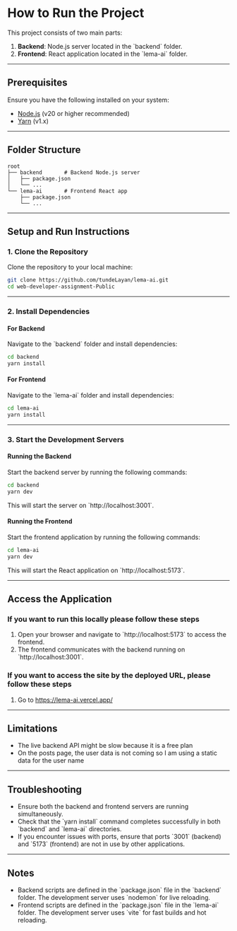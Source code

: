 # How to Run the Project

This project consists of two main parts:

1. **Backend**: Node.js server located in the \`backend\` folder.
2. **Frontend**: React application located in the \`lema-ai\` folder.

---

## Prerequisites

Ensure you have the following installed on your system:

-   [Node.js](https://nodejs.org/) (v20 or higher recommended)
-   [Yarn](https://classic.yarnpkg.com/) (v1.x)

---

## Folder Structure

```
root
├── backend       # Backend Node.js server
│   ├── package.json
│   └── ...
└── lema-ai       # Frontend React app
    ├── package.json
    └── ...
```

---

## Setup and Run Instructions

### 1. Clone the Repository

Clone the repository to your local machine:

```bash
git clone https://github.com/tundeLayan/lema-ai.git
cd web-developer-assignment-Public
```

---

### 2. Install Dependencies

#### For Backend

Navigate to the \`backend\` folder and install dependencies:

```bash
cd backend
yarn install
```

#### For Frontend

Navigate to the \`lema-ai\` folder and install dependencies:

```bash
cd lema-ai
yarn install
```

---

### 3. Start the Development Servers

#### Running the Backend

Start the backend server by running the following commands:

```bash
cd backend
yarn dev
```

This will start the server on \`http://localhost:3001\`.

#### Running the Frontend

Start the frontend application by running the following commands:

```bash
cd lema-ai
yarn dev
```

This will start the React application on \`http://localhost:5173\`.

---

## Access the Application

### If you want to run this locally please follow these steps

1. Open your browser and navigate to \`http://localhost:5173\` to access the frontend.
2. The frontend communicates with the backend running on \`http://localhost:3001\`.

### If you want to access the site by the deployed URL, please follow these steps

1. Go to https://lema-ai.vercel.app/

---

## Limitations

-   The live backend API might be slow because it is a free plan
-   On the posts page, the user data is not coming so I am using a static data for the user name

---

## Troubleshooting

-   Ensure both the backend and frontend servers are running simultaneously.
-   Check that the \`yarn install\` command completes successfully in both \`backend\` and \`lema-ai\` directories.
-   If you encounter issues with ports, ensure that ports \`3001\` (backend) and \`5173\` (frontend) are not in use by other applications.

---

## Notes

-   Backend scripts are defined in the \`package.json\` file in the \`backend\` folder. The development server uses \`nodemon\` for live reloading.
-   Frontend scripts are defined in the \`package.json\` file in the \`lema-ai\` folder. The development server uses \`vite\` for fast builds and hot reloading.

```

```
